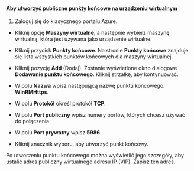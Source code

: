 #### Aby utworzyć publiczne punkty końcowe na urządzeniu wirtualnym

1. Zaloguj się do klasycznego portalu Azure.

- Kliknij opcję **Maszyny wirtualne**, a następnie wybierz maszynę wirtualną, która jest używana jako urządzenie wirtualne.

- Kliknij przycisk **Punkty końcowe**. Na stronie **Punkty końcowe** znajduje się lista wszystkich punktów końcowych dla maszyny wirtualnej.

- Kliknij pozycję **Add** (Dodaj). Zostanie wyświetlone okno dialogowe **Dodawanie punktu końcowego**. Kliknij strzałkę, aby kontynuować.

- W polu **Nazwa** wpisz następującą nazwę punktu końcowego: **WinRMHttps**.

- W polu **Protokół** określ protokół **TCP**.

- W polu **Port publiczny** wpisz numery portów, których chcesz używać do połączenia.

- W polu **Port prywatny** wpisz **5986**.

- Kliknij znacznik wyboru, aby utworzyć punkt końcowy.

Po utworzeniu punktu końcowego można wyświetlić jego szczegóły, aby ustalić adres publiczny wirtualnego adresu IP (VIP). Zapisz ten adres.

<!--HONumber=Sep16_HO3-->


